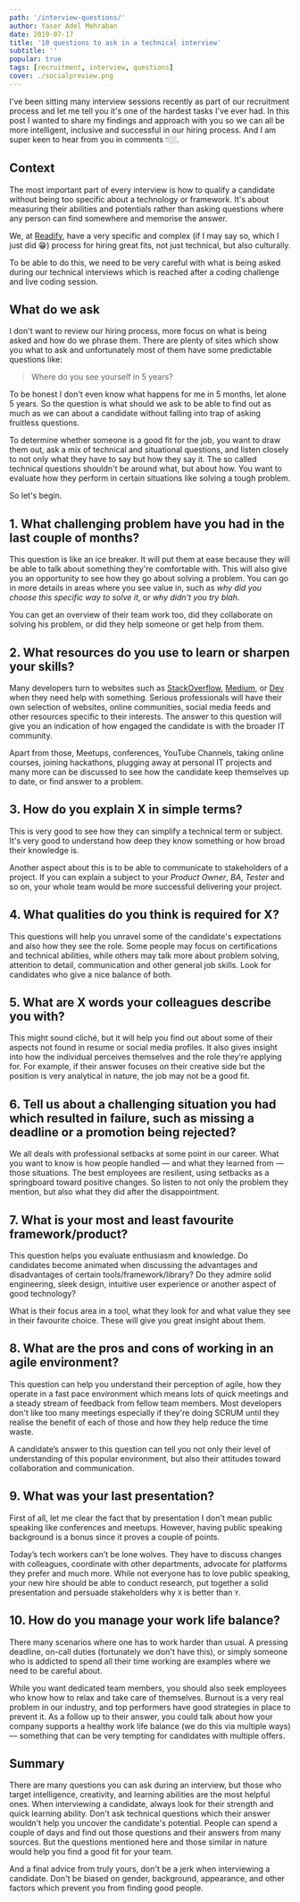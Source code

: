 ```yaml
---
path: '/interview-questions/'
author: Yaser Adel Mehraban
date: 2019-07-17
title: '10 questions to ask in a technical interview'
subtitle: ''
popular: true
tags: [recruitment, interview, questions]
cover: ./socialpreview.png
---
```


I've been sitting many interview sessions recently as part of our recruitment process and let me tell you it's one of the hardest tasks I've ever had. In this post I wanted to share my findings and approach with you so we can all be more intelligent, inclusive and successful in our hiring process. And I am super keen to hear from you in comments 👇🏼.

<!--more-->

## Context

The most important part of every interview is how to qualify a candidate without being too specific about a technology or framework. It's about measuring their abilities and potentials rather than asking questions where any person can find somewhere and memorise the answer.

We, at [Readify](https://join.readify.net/), have a very specific and complex (if I may say so, which I just did 😁) process for hiring great fits, not just technical, but also culturally.

To be able to do this, we need to be very careful with what is being asked during our technical interviews which is reached after a coding challenge and live coding session.

## What do we ask

I don't want to review our hiring process, more focus on what is being asked and how do we phrase them. There are plenty of sites which show you what to ask and unfortunately most of them have some predictable questions like:

> Where do you see yourself in 5 years?

To be honest I don't even know what happens for me in 5 months, let alone 5 years. So the question is what should we ask to be able to find out as much as we can about a candidate without falling into trap of asking fruitless questions.

To determine whether someone is a good fit for the job, you want to draw them out, ask a mix of technical and situational questions, and listen closely to not only what they have to say but how they say it. The so called technical questions shouldn't be around what, but about how. You want to evaluate how they perform in certain situations like solving a tough problem.

So let's begin.

## 1. What challenging problem have you had in the last couple of months?

This question is like an ice breaker. It will put them at ease because they will be able to talk about something they're comfortable with. This will also give you an opportunity to see how they go about solving a problem. You can go in more details in areas where you see value in, such as _why did you choose this specific way to solve it_, or _why didn't you try blah_.

You can get an overview of their team work too, did they collaborate on solving his problem, or did they help someone or get help from them.

## 2. What resources do you use to learn or sharpen your skills?

Many developers turn to websites such as [StackOverflow](https://stackoverflow.com/), [Medium](https://medium.com), or [Dev](https://dev.to) when they need help with something. Serious professionals will have their own selection of websites, online communities, social media feeds and other resources specific to their interests. The answer to this question will give you an indication of how engaged the candidate is with the broader IT community.

Apart from those, Meetups, conferences, YouTube Channels, taking online courses, joining hackathons, plugging away at personal IT projects and many more can be discussed to see how the candidate keep themselves up to date, or find answer to a problem.

## 3. How do you explain X in simple terms?

This is very good to see how they can simplify a technical term or subject. It's very good to understand how deep they know something or how broad their knowledge is.

Another aspect about this is to be able to communicate to stakeholders of a project. If you can explain a subject to your _Product Owner_, _BA_, _Tester_ and so on, your whole team would be more successful delivering your project.

## 4. What qualities do you think is required for X?

This questions will help you unravel some of the candidate's expectations and also how they see the role. Some people may focus on certifications and technical abilities, while others may talk more about problem solving, attention to detail, communication and other general job skills. Look for candidates who give a nice balance of both.

## 5. What are X words your colleagues describe you with?

This might sound cliché, but it will help you find out about some of their aspects not found in resume or social media profiles. It also gives insight into how the individual perceives themselves and the role they’re applying for. For example, if their answer focuses on their creative side but the position is very analytical in nature, the job may not be a good fit.

## 6. Tell us about a challenging situation you had which resulted in failure, such as missing a deadline or a promotion being rejected?

We all deals with professional setbacks at some point in our career. What you want to know is how people handled — and what they learned from — those situations. The best employees are resilient, using setbacks as a springboard toward positive changes. So listen to not only the problem they mention, but also what they did after the disappointment.

## 7. What is your most and least favourite framework/product?

This question helps you evaluate enthusiasm and knowledge. Do candidates become animated when discussing the advantages and disadvantages of certain tools/framework/library? Do they admire solid engineering, sleek design, intuitive user experience or another aspect of good technology?

What is their focus area in a tool, what they look for and what value they see in their favourite choice. These will give you great insight about them.

## 8. What are the pros and cons of working in an agile environment?

This question can help you understand their perception of agile, how they operate in a fast pace environment which means lots of quick meetings and a steady stream of feedback from fellow team members. Most developers don't like too many meetings especially if they're doing SCRUM until they realise the benefit of each of those and how they help reduce the time waste.

A candidate’s answer to this question can tell you not only their level of understanding of this popular environment, but also their attitudes toward collaboration and communication.

## 9. What was your last presentation?

First of all, let me clear the fact that by presentation I don't mean public speaking like conferences and meetups. However, having public speaking background is a bonus since it proves a couple of points.

Today’s tech workers can’t be lone wolves. They have to discuss changes with colleagues, coordinate with other departments, advocate for platforms they prefer and much more. While not everyone has to love public speaking, your new hire should be able to conduct research, put together a solid presentation and persuade stakeholders why `X` is better than `Y`.

## 10. How do you manage your work life balance?

There many scenarios where one has to work harder than usual. A pressing deadline, on-call duties (fortunately we don't have this), or simply someone who is addicted to spend all their time working are examples where we need to be careful about.

While you want dedicated team members, you should also seek employees who know how to relax and take care of themselves. Burnout is a very real problem in our industry, and top performers have good strategies in place to prevent it. As a follow up to their answer, you could talk about how your company supports a healthy work life balance (we do this via multiple ways) — something that can be very tempting for candidates with multiple offers.

## Summary

There are many questions you can ask during an interview, but those who target intelligence, creativity, and learning abilities are the most helpful ones. When interviewing a candidate, always look for their strength and quick learning ability. Don't ask technical questions which their answer wouldn't help you uncover the candidate's potential. People can spend a couple of days and find out those questions and their answers from many sources. But the questions mentioned here and those similar in nature would help you find a good fit for your team.

And a final advice from truly yours, don't be a jerk when interviewing a candidate. Don't be biased on gender, background, appearance, and other factors which prevent you from finding good people.
